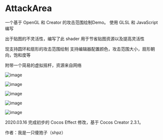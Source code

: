 
# AttackArea
一个基于 OpenGL 和 Creator 的攻击范围绘制Demo。
使用 GLSL 和 JavaScript 编写

出于贴图的不灵活性，编写了此 shader
用于节省贴图资源以及提高灵活性

现支持圆环和扇形的攻击范围绘制
支持编辑器配置颜色，攻击范围大小，扇形朝向，饱和度等

附带一个简易的虚拟摇杆，资源来自网络

![image](http://forum.cocos.com/uploads/default/original/3X/6/f/6fccc5a05b79f561593c54799938ec7329615c48.png)

![image](http://forum.cocos.com/uploads/default/original/3X/8/c/8c42d0e17822350d2747b5103dcfeeabb3a8eb1d.png)

![image](http://forum.cocos.com/uploads/default/original/3X/6/0/6001d044d50b5a940aa1813b14e4f02c6623ac79.png)

![image](http://forum.cocos.com/uploads/default/original/3X/3/3/3386ca8fcc5b8edb539158184cf0e7e0bd65498a.png)

![image](http://forum.cocos.com/uploads/default/original/3X/a/7/a78630ee76fb4b57c2f8fe2a3ad379ece325ac62.gif)

2020.03.16
完成初步的 Cocos Effect 修改，基于 Cocos Creator 2.3.1。

作者：我是一只傻狍子（shpz）
